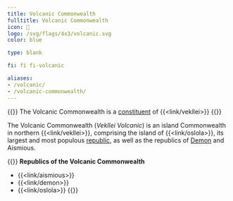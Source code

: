```yaml
---
title: Volcanic Commonwealth
fulltitle: Volcanic Commonwealth
icon: 🌹
logo: /svg/flags/4x3/volcanic.svg
color: blue

type: blank

fi: fi fi-volcanic

aliases:
- /volcanic/
- /volcanic-commonwealth/
---
```

{{<note series>}}
 The Volcanic Commonwealth is a [constituent](/constituents/) of {{<link/vekllei>}}
{{</note>}}

The Volcanic Commonwealth (*Vekllei Volcanic*) is an island Commonwealth in northern {{<link/vekllei>}}, comprising the island of {{<link/oslola>}}, its largest and most populous [republic](/republics/), as well as the republics of [Demon](/demon/) and Aismious.

{{<note panel>}}
**Republics of the Volcanic Commonwealth**

* {{<link/aismious>}}
* {{<link/demon>}}
* {{<link/oslola>}}
{{</note>}}